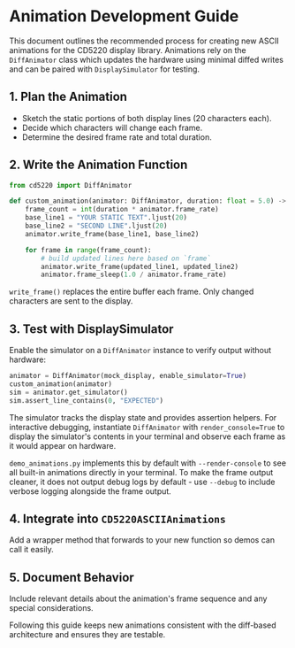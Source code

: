 # Animation Development Guide

This document outlines the recommended process for creating new ASCII animations for the CD5220 display library. Animations rely on the `DiffAnimator` class which updates the hardware using minimal diffed writes and can be paired with `DisplaySimulator` for testing.

## 1. Plan the Animation

- Sketch the static portions of both display lines (20 characters each).
- Decide which characters will change each frame.
- Determine the desired frame rate and total duration.

## 2. Write the Animation Function

```python
from cd5220 import DiffAnimator

def custom_animation(animator: DiffAnimator, duration: float = 5.0) -> None:
    frame_count = int(duration * animator.frame_rate)
    base_line1 = "YOUR STATIC TEXT".ljust(20)
    base_line2 = "SECOND LINE".ljust(20)
    animator.write_frame(base_line1, base_line2)

    for frame in range(frame_count):
        # build updated lines here based on `frame`
        animator.write_frame(updated_line1, updated_line2)
        animator.frame_sleep(1.0 / animator.frame_rate)
```

`write_frame()` replaces the entire buffer each frame. Only changed characters are sent to the display.

## 3. Test with DisplaySimulator

Enable the simulator on a `DiffAnimator` instance to verify output without hardware:

```python
animator = DiffAnimator(mock_display, enable_simulator=True)
custom_animation(animator)
sim = animator.get_simulator()
sim.assert_line_contains(0, "EXPECTED")
```

The simulator tracks the display state and provides assertion helpers. For interactive debugging, instantiate ``DiffAnimator`` with ``render_console=True`` to display the simulator's contents in your terminal and observe each frame as it would appear on hardware. 

``demo_animations.py`` implements this by default with ``--render-console`` to see all built-in animations directly in your terminal. To make the frame output cleaner, it does not output debug logs by default - use ``--debug`` to include verbose logging alongside the frame output.

## 4. Integrate into `CD5220ASCIIAnimations`

Add a wrapper method that forwards to your new function so demos can call it easily.

## 5. Document Behavior

Include relevant details about the animation's frame sequence and any special considerations.

Following this guide keeps new animations consistent with the diff-based architecture and ensures they are testable.
